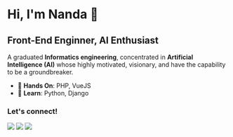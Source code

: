 # Hi, I'm Nanda 🙌 

## Front-End Enginner, AI Enthusiast

A graduated **Informatics engineering**, concentrated in **Artificial Intelligence (AI)** whose highly motivated, visionary, and have the capability to be a groundbreaker.

- :blue_heart: **Hands On**: PHP, VueJS
- :green_apple: **Learn**: Python, Django

### Let's connect!
<p>
    <a href="https://linkedin.com/in/nandahadymulya" target="blank"><img src="https://img.shields.io/badge/LinkedIn-30302f?style=flat&logo=linkedin" /></a>
    <a href="https://medium.com/@nandahadymulya" target="blank"><img src="https://img.shields.io/badge/Medium-30302f?style=flat&logo=medium" /></a>
    <a href="https://twitter.com/acronymcode" target="blank"><img src="https://img.shields.io/badge/Twitter-30302f?style=flat&logo=twitter" /></a>
</p>
